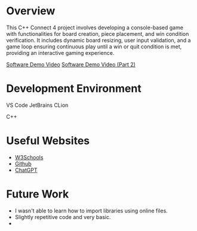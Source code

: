 # Overview

This C++ Connect 4 project involves developing a console-based game with functionalities for board creation, piece placement, and win condition verification. It includes dynamic board resizing, user input validation, and a game loop ensuring continuous play until a win or quit condition is met, providing an interactive gaming experience.

[Software Demo Video](https://youtu.be/dm_SJ--psF0)
[Software Demo Video (Part 2)](https://youtu.be/92XatmxxY-I)

# Development Environment

VS Code
JetBrains CLion

C++
# Useful Websites

- [W3Schools](https://www.w3schools.com/cpp/cpp_intro.asp)
- [Github](https://github.com/CodingSpencer/music_player.git)
- [ChatGPT](https://openai.com)

# Future Work

- I wasn't able to learn how to import libraries using online files.
- Slightly repetitive code and very basic.
- 
